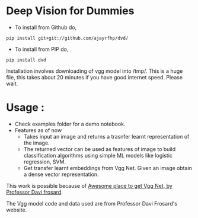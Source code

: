 # Deep Vision for Dummies

* To install from Github do, 

`pip install git+git://github.com/ajayrfhp/dvd/`

* To install from PIP do, 

`pip install dvd`

Installation involves downloading of vgg model into /tmp/. This is a huge file, this takes about 20 minutes if you have good internet speed. Please wait.

# Usage : 

* Check examples folder for a demo notebook. 
* Features as of now
  - Takes input an image and returns a trasnfer learnt representation of the image. 
  - The returned vector can be used as features of image to build classification algorithms using simple ML models like logistic regression, SVM. 
  - Get transfer learnt embeddings from Vgg Net. Given an image obtain a dense vector representation. 




This work is possible because of [Awesome place to get Vgg Net, by Professor Davi frosard](https://www.cs.toronto.edu/~frossard/post/vgg16/).

The Vgg model code and data used are from Professor Davi Frosard's website. 
